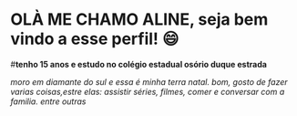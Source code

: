 # OLÀ ME CHAMO ALINE, seja bem vindo a esse perfil! 😄

#**tenho 15 anos e estudo no colégio estadual osório duque estrada**

_moro em diamante do sul e essa é minha terra natal. bom, gosto de fazer varias coisas,estre elas: assistir séries, filmes, comer e conversar com a familia. entre outras_



